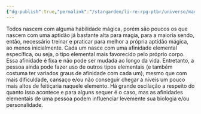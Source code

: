 ```yaml
---
{"dg-publish":true,"permalink":"/stargarden/li-re-rpg-ptbr/universo/magia/","created":"2025-01-12T02:11:42.758-03:00","updated":"2025-01-12T02:31:17.689-03:00"}
---
```



Todos nascem com alguma habilidade mágica, porém são poucos os que nascem com uma aptidão já bastante alta para magia, para a maioria sendo, então, necessário treinar e praticar para melhor a própria aptidão mágica, ao menos inicialmente. Cada um nasce com uma afinidade elemental específica, ou seja, o tipo elemental mais favorecido pelo próprio corpo. Essa afinidade é fixa e não pode ser mudada ao longo da vida. Entretanto, a pessoa ainda pode fazer uso de outros tipos elementais (e também costuma ter variados graus de afinidade com cada um), mesmo que com mais dificuldade, cansaço e/ou não conseguir chegar a níveis um pouco mais altos de feitiçaria naquele elemento. Há grande oscilação a respeito do quanto isso acontece e para alguns sequer é o caso, mas as afinidades elementais de uma pessoa podem influenciar levemente sua biologia e/ou personalidade.